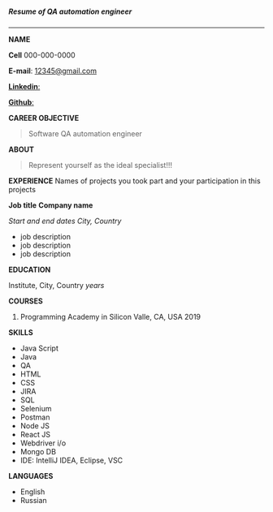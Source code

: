 
##### Resume of QA automation engineer
---

**NAME**
 
**Cell** 000-000-0000

**E-mail**: 12345@gmail.com

[**Linkedin**:](http://www.linkedin.com/...) 

[**Github**:](http://github.com/...)

**CAREER OBJECTIVE**
> Software QA automation engineer

**ABOUT**
>  Represent yourself as the ideal specialist!!!

**EXPERIENCE**
Names of projects you took part and your participation in this projects

**Job title**
**Company name**

*Start and end dates*
*City, Country*
* job description
* job description
* job description

**EDUCATION**

Institute, City, Country
*years*

**COURSES**
1. Programming Academy in Silicon Valle,
CA, USA   2019

**SKILLS**
* Java Script
* Java
* QA
* HTML
* CSS
* JIRA
* SQL
* Selenium
* Postman
* Node JS
* React JS
* Webdriver i/o
* Mongo DB
* IDE: IntelliJ IDEA, Eclipse, VSC

**LANGUAGES**
* English 
* Russian





